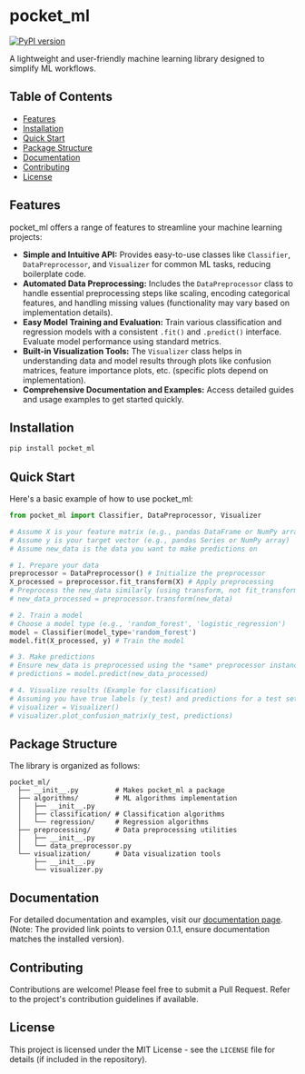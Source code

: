 # pocket_ml

[![PyPI version](https://badge.fury.io/py/pocket-ml.svg)](https://badge.fury.io/py/pocket-ml)

A lightweight and user-friendly machine learning library designed to simplify ML workflows.

## Table of Contents

- [Features](#features)
- [Installation](#installation)
- [Quick Start](#quick-start)
- [Package Structure](#package-structure)
- [Documentation](#documentation)
- [Contributing](#contributing)
- [License](#license)

## Features

pocket_ml offers a range of features to streamline your machine learning projects:

-   **Simple and Intuitive API:** Provides easy-to-use classes like `Classifier`, `DataPreprocessor`, and `Visualizer` for common ML tasks, reducing boilerplate code.
-   **Automated Data Preprocessing:** Includes the `DataPreprocessor` class to handle essential preprocessing steps like scaling, encoding categorical features, and handling missing values (functionality may vary based on implementation details).
-   **Easy Model Training and Evaluation:** Train various classification and regression models with a consistent `.fit()` and `.predict()` interface. Evaluate model performance using standard metrics.
-   **Built-in Visualization Tools:** The `Visualizer` class helps in understanding data and model results through plots like confusion matrices, feature importance plots, etc. (specific plots depend on implementation).
-   **Comprehensive Documentation and Examples:** Access detailed guides and usage examples to get started quickly.

## Installation

```bash
pip install pocket_ml
```

## Quick Start

Here's a basic example of how to use pocket_ml:

```python
from pocket_ml import Classifier, DataPreprocessor, Visualizer

# Assume X is your feature matrix (e.g., pandas DataFrame or NumPy array)
# Assume y is your target vector (e.g., pandas Series or NumPy array)
# Assume new_data is the data you want to make predictions on

# 1. Prepare your data
preprocessor = DataPreprocessor() # Initialize the preprocessor
X_processed = preprocessor.fit_transform(X) # Apply preprocessing
# Preprocess the new_data similarly (using transform, not fit_transform)
# new_data_processed = preprocessor.transform(new_data)

# 2. Train a model
# Choose a model type (e.g., 'random_forest', 'logistic_regression')
model = Classifier(model_type='random_forest')
model.fit(X_processed, y) # Train the model

# 3. Make predictions
# Ensure new_data is preprocessed using the *same* preprocessor instance
# predictions = model.predict(new_data_processed)

# 4. Visualize results (Example for classification)
# Assuming you have true labels (y_test) and predictions for a test set
# visualizer = Visualizer()
# visualizer.plot_confusion_matrix(y_test, predictions)
```

## Package Structure

The library is organized as follows:

```
pocket_ml/
  ├── __init__.py         # Makes pocket_ml a package
  ├── algorithms/         # ML algorithms implementation
  │   ├── __init__.py
  │   ├── classification/ # Classification algorithms
  │   └── regression/     # Regression algorithms
  ├── preprocessing/      # Data preprocessing utilities
  │   ├── __init__.py
  │   └── data_preprocessor.py
  └── visualization/      # Data visualization tools
      ├── __init__.py
      └── visualizer.py
```

## Documentation

For detailed documentation and examples, visit our [documentation page](https://pypi.org/project/pocket-ml/). (Note: The provided link points to version 0.1.1, ensure documentation matches the installed version).

## Contributing

Contributions are welcome! Please feel free to submit a Pull Request. Refer to the project's contribution guidelines if available.

## License

This project is licensed under the MIT License - see the `LICENSE` file for details (if included in the repository).
